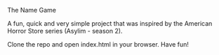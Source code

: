 The Name Game

A fun, quick and very simple project that was inspired by the American Horror Store series (Asylim - season 2).

Clone the repo and open index.html in your browser. Have fun!

